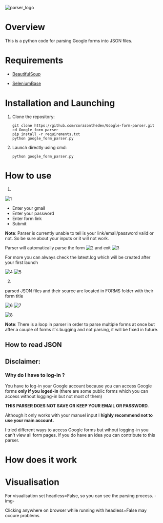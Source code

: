 ![parser_logo](https://github.com/corazonthedev/Google-form-parser/assets/137296314/3573a403-0aa4-46f1-9fc3-bbdaf7601e94)

# Overview

This is a python code for parsing Google forms into JSON files.

# Requirements
- [BeautifulSoup](https://www.crummy.com/software/BeautifulSoup/bs4/doc/)
  
- [SeleniumBase](https://seleniumbase.io/)


# Installation and Launching
1. Clone the repository:
   ```console
   git clone https://github.com/corazonthedev/Google-form-parser.git
   cd Google-form-parser
   pip install -r requirements.txt
   python google_form_parser.py
   ```

2. Launch directly using cmd:
    ```console
    python google_form_parser.py
    ```
# How to use
  1.
  ![1](https://github.com/corazonthedev/Google-form-parser/assets/137296314/dac9885a-34a3-4470-baf6-38fa36ddf819)

  
  - Enter your gmail
  - Enter your password
  - Enter form link
  - Submit

**Note**: Parser is currently unable to tell is your link/email/password valid or not. So be sure about your inputs or it will not work.


Parser will automatically parse the form 
![2](https://github.com/corazonthedev/Google-form-parser/assets/137296314/1bdea6a0-bac0-47f8-a6d4-eb56b3144e14)
and exit
![3](https://github.com/corazonthedev/Google-form-parser/assets/137296314/803536f8-3bde-46c7-9bc2-9eb5f342bd64)


For more you can always check the latest.log which will be created after your first launch

![4](https://github.com/corazonthedev/Google-form-parser/assets/137296314/047851ff-95db-4ca0-b168-1bb6a80f8ec9)
![5](https://github.com/corazonthedev/Google-form-parser/assets/137296314/c345e1b2-d528-45b9-8b50-ea8790db3bfe)


  2.
  parsed JSON files and their source are located in FORMS folder with their form title

  ![6](https://github.com/corazonthedev/Google-form-parser/assets/137296314/4841f556-57f0-4844-9f2e-eab9408f8f95)
  ![7](https://github.com/corazonthedev/Google-form-parser/assets/137296314/77915cd1-772a-4e8a-8a96-6b1fbb223f4c)

  
  ![8](https://github.com/corazonthedev/Google-form-parser/assets/137296314/97e16317-3c2b-4fb6-8847-680bc674c278)


  **Note**: There is a loop in parser in order to parse multiple forms at once but after a couple of forms it`s bugging and not parsing, it will be fixed in future.

## How to read JSON
  
## Disclaimer:

### Why do I have to log-in ?
  You have to log-in your Google account because you can access Google forms **only if you loged-in** (there are some public forms which you can access without logging-in but not most of them)

__THIS PARSER DOES NOT SAVE OR KEEP YOUR EMAIL OR PASSWORD.__

Although it only works with your manuel input I **highly recommend not to use your main account.**

I tried different ways to access Google forms but wihout logging-in you can't view all form pages. If you do have an idea you can contribute to this parser.

# How does it work 


# Visualisation
For visualisation set headless=False, so you can see the parsing process. 
-img-

Clicking anywhere on browser while running with headless=False may occure problems.



